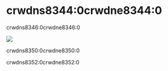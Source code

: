# crwdns8344:0crwdne8344:0

crwdns8346:0crwdne8346:0

![](crwdns8348:0crwdne8348:0)

crwdns8350:0crwdne8350:0

crwdns8352:0crwdne8352:0
